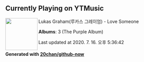 ## Currently Playing on YTMusic

[<img align="left" width="100" src="https://lh3.googleusercontent.com/AQrehECHg2yRxN3U1RKhHksrcaY3GeC6-Vv8vr9hh2FDPhDgcVsRag_hfvuHdN0rxSfcJiQrV1vjAfA">](https://music.youtube.com/channel/UCl6-24cszKqIYLkBzo02XzQ)

Lukas Graham(루카스 그레이엄) - Love Someone

**Albums**: 3 (The Purple Album)

Last updated at 2020. 7. 16. 오후 5:36:42

#### Generated with [20chan/github-now](https://github.com/20chan/github-now)


<!--
**20chan/20chan** is a ✨ _special_ ✨ repository because its `README.md` (this file) appears on your GitHub profile.

Here are some ideas to get you started:

- 🔭 I’m currently working on ...
- 🌱 I’m currently learning ...
- 👯 I’m looking to collaborate on ...
- 🤔 I’m looking for help with ...
- 💬 Ask me about ...
- 📫 How to reach me: ...
- 😄 Pronouns: ...
- ⚡ Fun fact: ...
-->
